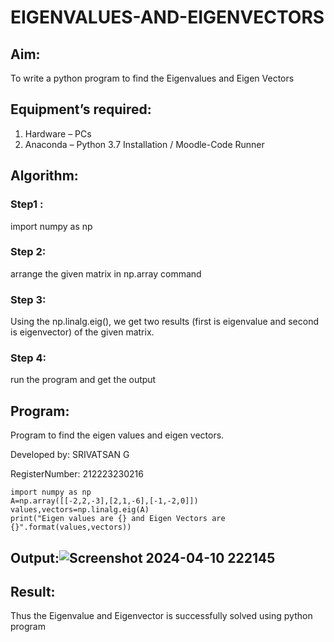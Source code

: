 # EIGENVALUES-AND-EIGENVECTORS
## Aim:
To write a python program to find the Eigenvalues and Eigen Vectors
## Equipment’s required:
1. 	Hardware – PCs
2. 	Anaconda – Python 3.7 Installation / Moodle-Code Runner
## Algorithm:
### Step1 : 
import numpy as np
### Step 2: 
arrange the given matrix in np.array command
### Step 3: 
Using the np.linalg.eig(),  we get two results (first is eigenvalue and second is eigenvector) of the given matrix.
### Step 4: 
run the program and get the output
## Program:
Program to find the eigen values and eigen vectors.

Developed by: SRIVATSAN G

RegisterNumber: 212223230216

```
import numpy as np
A=np.array([[-2,2,-3],[2,1,-6],[-1,-2,0]])
values,vectors=np.linalg.eig(A)
print("Eigen values are {} and Eigen Vectors are {}".format(values,vectors))
```
## Output:![Screenshot 2024-04-10 222145](https://github.com/vatsan143/EIGENVALUES-AND-EIGENVECTORS/assets/147368204/75f03b21-ffab-4325-9412-502e80692606)

## Result:
Thus the Eigenvalue and Eigenvector is successfully solved using python program
